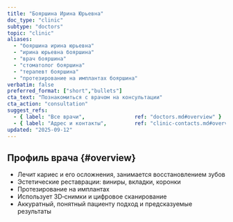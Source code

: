 ```yaml
---
title: "Бояршина Ирина Юрьевна"
doc_type: "clinic"
subtype: "doctors"
topic: "clinic"
aliases:
  - "бояршина ирина юрьевна"
  - "ирина юрьевна бояршина"
  - "врач бояршина"
  - "стоматолог бояршина"
  - "терапевт бояршина"
  - "протезирование на имплантах бояршина"
verbatim: false
preferred_format: ["short","bullets"]
cta_text: "Познакомиться с врачом на консультации"
cta_action: "consultation"
suggest_refs:
  - { label: "Все врачи",                ref: "doctors.md#overview" }
  - { label: "Адрес и контакты",         ref: "clinic-contacts.md#overview" }
updated: "2025-09-12"
---
```


## Профиль врача {#overview}
- Лечит кариес и его осложнения, занимается восстановлением зубов
- Эстетические реставрации: виниры, вкладки, коронки
- Протезирование на имплантах
- Использует 3D‑снимки и цифровое сканирование
- Аккуратный, понятный пациенту подход и предсказуемые результаты
